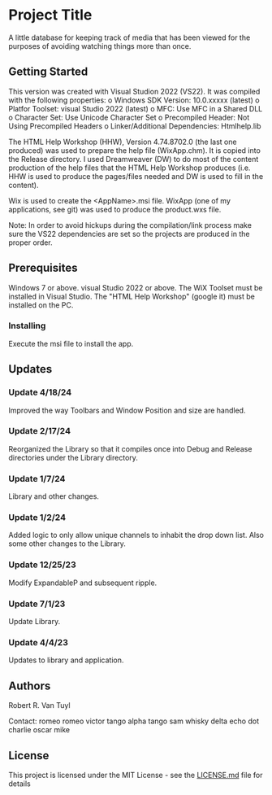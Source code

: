 # Project Title

A little database for keeping track of media that has been viewed for the purposes of avoiding watching
things more than once.

## Getting Started

This version was created with Visual Studion 2022 (VS22).  It was compiled with the following properties:
  o Windows SDK Version: 10.0.xxxxx (latest)
  o Platfor Toolset: visual Studio 2022 (latest)
  o MFC: Use MFC in a Shared DLL
  o Character Set:  Use Unicode Character Set
  o Precompiled Header:  Not Using Precompiled Headers
  o Linker/Additional Dependencies:  Htmlhelp.lib

The HTML Help Workshop (HHW), Version 4.74.8702.0 (the last one produced) was used to prepare the help
file (WixApp.chm).  It is
copied into the Release directory.  I used Dreamweaver (DW) to do most of the content production of the
help files that the HTML Help Workshop produces (i.e. HHW is used to produce the pages/files needed
and DW is used to fill in the content).

Wix is used to create the &lt;AppName&gt;.msi file.  WixApp (one of my applications, see git) was used
to produce the product.wxs file.

Note:  In order to avoid hickups during the compilation/link process make sure the VS22 dependencies are
set so the projects are produced in the proper order.

## Prerequisites

Windows 7 or above.  visual Studio 2022 or above.  The WiX Toolset must be installed in Visual Studio.
The "HTML Help Workshop" (google it) must be installed on the PC.

### Installing

Execute the msi file to install the app.

## Updates

### Update 4/18/24

Improved the way Toolbars and Window Position and size are handled.

### Update 2/17/24

Reorganized the Library so that it compiles once into Debug and Release directories under the Library
directory.

### Update 1/7/24

Library and other changes.

### Update 1/2/24

Added logic to only allow unique channels to inhabit the drop down list.  Also some other changes to the
Library.

### Update 12/25/23

Modify ExpandableP and subsequent ripple.

### Update 7/1/23

Update Library.

### Update 4/4/23

Updates to library and application.

## Authors

Robert R. Van Tuyl

Contact:  romeo romeo victor tango alpha tango sam whisky delta echo dot charlie oscar mike

## License

This project is licensed under the MIT License - see the [LICENSE.md](LICENSE.md) file for details

